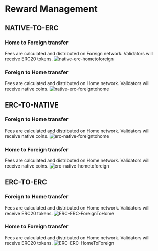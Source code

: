 # Reward Management

## NATIVE-TO-ERC

### Home to Foreign transfer
Fees are calculated and distributed on Foreign network. Validators will receive ERC20 tokens.
![native-erc-hometoforeign](https://user-images.githubusercontent.com/4614574/51607402-4bda6180-1ef3-11e9-91e3-50fe5d35d296.png)

### Foreign to Home transfer
Fees are calculated and distributed on Home network. Validators will receive native coins.
![native-erc-foreigntohome](https://user-images.githubusercontent.com/4614574/51607428-5d236e00-1ef3-11e9-8083-3669899c7252.png)

## ERC-TO-NATIVE

### Foreign to Home transfer
Fees are calculated and distributed on Home network. Validators will receive native coins.
![erc-native-foreigntohome](https://user-images.githubusercontent.com/4614574/51607498-9065fd00-1ef3-11e9-8212-fc1ba16ae91a.png)

### Home to Foreign transfer
Fees are calculated and distributed on Home network. Validators will receive native coins.
![erc-native-hometoforeign](https://user-images.githubusercontent.com/4614574/51607508-96f47480-1ef3-11e9-93a1-0f1111793f2a.png)

## ERC-TO-ERC

### Foreign to Home transfer
Fees are calculated and distributed on Home network. Validators will receive ERC20 tokens.
![ERC-ERC-ForeignToHome](https://user-images.githubusercontent.com/4614574/56365696-de735f80-61c7-11e9-9f85-9fa507aabda5.png)

### Home to Foreign transfer
Fees are calculated and distributed on Home network. Validators will receive ERC20 tokens.
![ERC-ERC-HomeToForeign](https://user-images.githubusercontent.com/4614574/56365731-f0550280-61c7-11e9-8f33-ce4de1ef1ee6.png)
